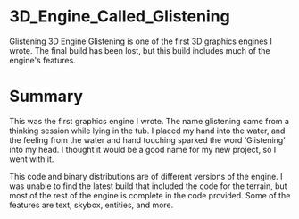 # 3D_Engine_Called_Glistening
Glistening 3D Engine Glistening is one of the first 3D graphics engines I wrote. The final build has been lost, but this build includes much of the engine's features.

# Summary

This was the first graphics engine I wrote. The name glistening came from a thinking session
while lying in the tub. I placed my hand into the water, and the feeling from the water and hand
touching sparked the word ‘Glistening’ into my head. I thought it would be a good name for my new
project, so I went with it.

This code and binary distributions are of different versions of the engine. I was unable to find
the latest build that included the code for the terrain, but most of the rest of the engine is complete in
the code provided. Some of the features are text, skybox, entities, and more.
